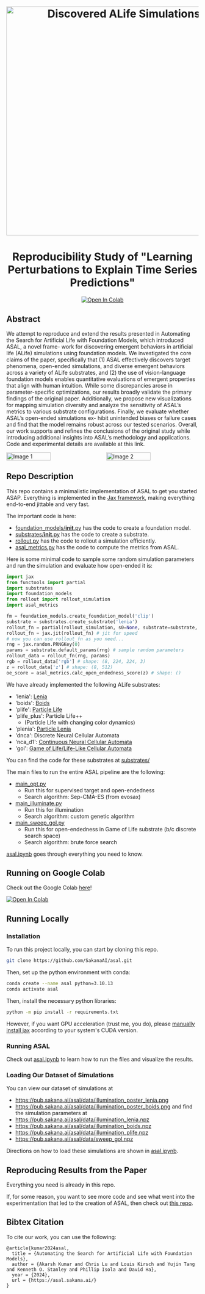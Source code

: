 
<h1 align="center">
  <a href="https://sakana.ai/asal">
    <img width="600" alt="Discovered ALife Simulations" src="https://pub.sakana.ai/asal_blog_assets/cover_video_square-min.png"></a><br>
</h1>


<h1 align="center">
Reproducibility Study of "Learning Perturbations to Explain
Time Series Predictions"
</h1>
<p align="center">
<a href="https://colab.research.google.com/github/SakanaAI/asal/blob/main/asal.ipynb" target="_parent"><img src="https://colab.research.google.com/assets/colab-badge.svg" alt="Open In Colab"/></a>
</p>

## Abstract
We attempt to reproduce and extend the results presented in Automating the
Search for Artificial Life with Foundation Models, which introduced ASAL, a novel frame-
work for discovering emergent behaviors in artificial life (ALife) simulations using foundation
models. We investigated the core claims of the paper, specifically that (1) ASAL effectively
discovers target phenomena, open-ended simulations, and diverse emergent behaviors across
a variety of ALife substrates, and (2) the use of vision-language foundation models enables
quantitative evaluations of emergent properties that align with human intuition. While
some discrepancies arose in parameter-specific optimizations, our results broadly validate
the primary findings of the original paper. Additionally, we propose new visualizations
for mapping simulation diversity and analyze the sensitivity of ASAL’s metrics to various
substrate configurations. Finally, we evaluate whether ASAL’s open-ended simulations ex-
hibit unintended biases or failure cases and find that the model remains robust across our
tested scenarios. Overall, our work supports and refines the conclusions of the original study
while introducing additional insights into ASAL’s methodology and applications. Code and
experimental details are available at this link.

<div style="display: flex; justify-content: space-between;">
  <img src="https://pub.sakana.ai/asal_blog_assets/teaser.png" alt="Image 1" style="width: 48%;">
  <img src="https://pub.sakana.ai/asal_blog_assets/methods_figure.png" alt="Image 2" style="width: 48%;">
</div>

## Repo Description
This repo contains a minimalistic implementation of ASAL to get you started ASAP.
Everything is implemented in the [Jax framework](https://github.com/jax-ml/jax), making everything end-to-end jittable and very fast.


The important code is here:
- [foundation_models/__init__.py](foundation_models/__init__.py) has the code to create a foundation model.
- [substrates/__init__.py](substrates/__init__.py) has the code to create a substrate.
- [rollout.py](rollout.py) has the code to rollout a simulation efficiently.
- [asal_metrics.py](asal_metrics.py) has the code to compute the metrics from ASAL.

Here is some minimal code to sample some random simulation parameters and run the simulation and evaluate how open-ended it is:
```python
import jax
from functools import partial
import substrates
import foundation_models
from rollout import rollout_simulation
import asal_metrics

fm = foundation_models.create_foundation_model('clip')
substrate = substrates.create_substrate('lenia')
rollout_fn = partial(rollout_simulation, s0=None, substrate=substrate, fm=fm, rollout_steps=substrate.rollout_steps, time_sampling=8, img_size=224, return_state=False) # create the rollout function
rollout_fn = jax.jit(rollout_fn) # jit for speed
# now you can use rollout_fn as you need...
rng = jax.random.PRNGKey(0)
params = substrate.default_params(rng) # sample random parameters
rollout_data = rollout_fn(rng, params)
rgb = rollout_data['rgb'] # shape: (8, 224, 224, 3)
z = rollout_data['z'] # shape: (8, 512)
oe_score = asal_metrics.calc_open_endedness_score(z) # shape: ()
```

We have already implemented the following ALife substrates:
- 'lenia': [Lenia](https://en.wikipedia.org/wiki/Lenia)
- 'boids': [Boids](https://en.wikipedia.org/wiki/Boids)
- 'plife': [Particle Life](https://www.youtube.com/watch?v=scvuli-zcRc)
- 'plife_plus': Particle Life++
  - (Particle Life with changing color dynamics)
- 'plenia': [Particle Lenia](https://google-research.github.io/self-organising-systems/particle-lenia/)
- 'dnca': Discrete Neural Cellular Automata
- 'nca_d1': [Continuous Neural Cellular Automata](https://distill.pub/2020/growing-ca/)
- 'gol': [Game of Life/Life-Like Cellular Automata](https://en.wikipedia.org/wiki/Life-like_cellular_automaton)

You can find the code for these substrates at [substrates/](substrates/)

The main files to run the entire ASAL pipeline are the following:
- [main_opt.py](main_opt.py)
  - Run this for supervised target and open-endedness
  - Search algorithm: Sep-CMA-ES (from evosax)
- [main_illuminate.py](main_illuminate.py)
  - Run this for illumination
  - Search algorithm: custom genetic algorithm
- [main_sweep_gol.py](main_sweep_gol.py)
  - Run this for open-endedness in Game of Life substrate (b/c discrete search space)
  - Search algorithm: brute force search

[asal.ipynb](asal.ipynb) goes through everything you need to know.

## Running on Google Colab
<!-- Check out the [Google Colab](here). -->
Check out the Google Colab [here](https://colab.research.google.com/github/SakanaAI/asal/blob/main/asal.ipynb)!

<a href="https://colab.research.google.com/github/SakanaAI/asal/blob/main/asal.ipynb" target="_parent"><img src="https://colab.research.google.com/assets/colab-badge.svg" alt="Open In Colab"/></a>

## Running Locally
### Installation 

To run this project locally, you can start by cloning this repo.
```sh
git clone https://github.com/SakanaAI/asal.git
```
Then, set up the python environment with conda:
```sh
conda create --name asal python=3.10.13
conda activate asal
```

Then, install the necessary python libraries:
```sh
python -m pip install -r requirements.txt
```
However, if you want GPU acceleration (trust me, you do), please [manually install jax](https://github.com/jax-ml/jax?tab=readme-ov-file#installation) according to your system's CUDA version.

### Running ASAL
Check out [asal.ipynb](asal.ipynb) to learn how to run the files and visualize the results.

### Loading Our Dataset of Simulations
You can view our dataset of simulations at
- https://pub.sakana.ai/asal/data/illumination_poster_lenia.png
- https://pub.sakana.ai/asal/data/illumination_poster_boids.png
and find the simulation parameters at
- https://pub.sakana.ai/asal/data/illumination_lenia.npz
- https://pub.sakana.ai/asal/data/illumination_boids.npz
- https://pub.sakana.ai/asal/data/illumination_plife.npz
- https://pub.sakana.ai/asal/data/sweep_gol.npz

Directions on how to load these simulations are shown in [asal.ipynb](asal.ipynb).

## Reproducing Results from the Paper
Everything you need is already in this repo.

If, for some reason, you want to see more code and see what went into the experimentation that led to the creation of ASAL, then check out [this repo](https://github.com/SakanaAI/nca-alife).
  
## Bibtex Citation
To cite our work, you can use the following:
```
@article{kumar2024asal,
  title = {Automating the Search for Artificial Life with Foundation Models},
  author = {Akarsh Kumar and Chris Lu and Louis Kirsch and Yujin Tang and Kenneth O. Stanley and Phillip Isola and David Ha},
  year = {2024},
  url = {https://asal.sakana.ai/}
}
```

